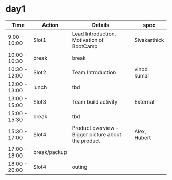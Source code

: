 # day1

| Time          | Action           | Details    | spoc                 |
|---------------|------------------|------------|-----------------------
|  9:00 - 10:00 | Slot1            | Lead Introduction, Motivation of BootCamp   | Sivakarthick
| 10:00 - 10:30 | break            |    break     |
| 10:30 - 12:00 | Slot2            |     Team Introduction | vinod kumar 
| 12:00 - 13:00 | lunch            | tbd        |
| 13:00 - 15:00 | Slot3            | Team build activity        | External
| 15:00 - 15:30 | break            | tbd        |
| 15:30 - 17:00 | Slot4            | Product overview - Bigger picture about the product | Alex, Hubert
| 17:00 - 18:00 | break/packup     |
| 18:00 - 20:00 | Slot4            | outing |